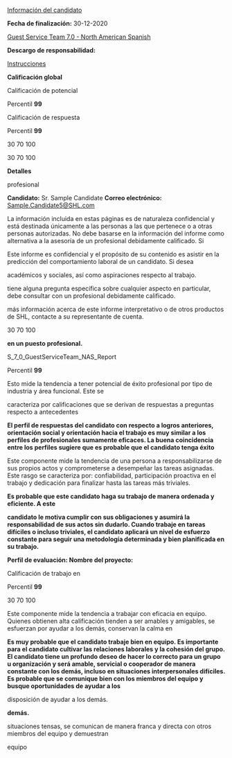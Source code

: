 <span id="page-0-0"></span>[Información del candidato](#page-0-0)

**Fecha de finalización:** 30-12-2020

<span id="page-0-1"></span>[Guest Service Team 7.0 - North American Spanish](#page-0-1)

**Descargo de responsabilidad:** 

<span id="page-0-2"></span>[Instrucciones](#page-0-2)

**Calificación global**

Calificación de potencial

Percentil **99**

Calificación de respuesta

Percentil **99**

30 70 100

30 70 100

**Detalles**

profesional

**Candidato:** Sr. Sample Candidate **Correo electrónico:** Sample.Candidate5@SHL.com

La información incluida en estas páginas es de naturaleza confidencial y está destinada únicamente a las personas a las que pertenece o a otras personas autorizadas. No debe basarse en la información del informe como alternativa a la asesoría de un profesional debidamente calificado. Si

Este informe es confidencial y el propósito de su contenido es asistir en la predicción del comportamiento laboral de un candidato. Si desea

académicos y sociales, así como aspiraciones respecto al trabajo.

tiene alguna pregunta específica sobre cualquier aspecto en particular, debe consultar con un profesional debidamente calificado.

más información acerca de este informe interpretativo o de otros productos de SHL, contacte a su representante de cuenta.

30 70 100

**en un puesto profesional.**

S\_7\_0\_GuestServiceTeam\_NAS\_Report

Percentil **99**

Esto mide la tendencia a tener potencial de éxito profesional por tipo de industria y área funcional. Este se

caracteriza por calificaciones que se derivan de respuestas a preguntas respecto a antecedentes

**El perfil de respuestas del candidato con respecto a logros anteriores, orientación social y orientación hacia el trabajo es muy similar a los perfiles de profesionales sumamente eficaces. La buena coincidencia entre los perfiles sugiere que es probable que el candidato tenga éxito**

Este componente mide la tendencia de una persona a responsabilizarse de sus propios actos y comprometerse a desempeñar las tareas asignadas. Este rasgo se caracteriza por: confiabilidad, participación proactiva en el trabajo y dedicación para finalizar hasta las tareas más triviales.

**Es probable que este candidato haga su trabajo de manera ordenada y eficiente. A este**

**candidato le motiva cumplir con sus obligaciones y asumirá la responsabilidad de sus actos sin dudarlo. Cuando trabaje en tareas difíciles o incluso triviales, el candidato aplicará un nivel de esfuerzo constante para seguir una metodología determinada y bien planificada en su trabajo.**

**Perfil de evaluación: Nombre del proyecto:** 

Calificación de trabajo en

Percentil **99**

30 70 100

Este componente mide la tendencia a trabajar con eficacia en equipo. Quienes obtienen alta calificación tienden a ser amables y amigables, se esfuerzan por ayudar a los demás, conservan la calma en

**Es muy probable que el candidato trabaje bien en equipo. Es importante para el candidato cultivar las relaciones laborales y la cohesión del grupo. El candidato tiene un profundo deseo de hacer lo correcto para un grupo u organización y será amable, servicial o cooperador de manera constante con los demás, incluso en situaciones interpersonales difíciles. Es probable que se comunique bien con los miembros del equipo y busque oportunidades de ayudar a los**

disposición de ayudar a los demás.

**demás.**

situaciones tensas, se comunican de manera franca y directa con otros miembros del equipo y demuestran

equipo